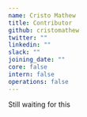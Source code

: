```yaml
---
name: Cristo Mathew
title: Contributor
github: cristomathew
twitter: ""
linkedin: ""
slack: ""
joining_date: ""
core: false
intern: false
operations: false
---
```


Still waiting for this
